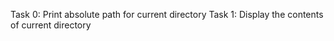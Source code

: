 Task 0: Print absolute path for current directory
Task 1: Display the contents of current directory
